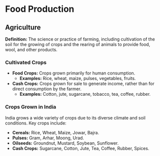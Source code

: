 
# Food Production

## Agriculture

**Definition:** The science or practice of farming, including cultivation of the soil for the growing of crops and the rearing of animals to provide food, wool, and other products.

### Cultivated Crops

*   **Food Crops:** Crops grown primarily for human consumption.
    *   **Examples:** Rice, wheat, maize, pulses, vegetables, fruits.
*   **Cash Crops:** Crops grown for sale to generate income, rather than for direct consumption by the farmer.
    *   **Examples:** Cotton, jute, sugarcane, tobacco, tea, coffee, rubber.

### Crops Grown in India

India grows a wide variety of crops due to its diverse climate and soil conditions. Key crops include:

*   **Cereals:** Rice, Wheat, Maize, Jowar, Bajra.
*   **Pulses:** Gram, Arhar, Moong, Urad.
*   **Oilseeds:** Groundnut, Mustard, Soybean, Sunflower.
*   **Cash Crops:** Sugarcane, Cotton, Jute, Tea, Coffee, Rubber, Spices.
